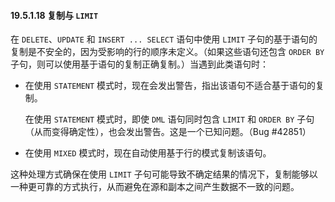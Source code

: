 #### 19.5.1.18 复制与 `LIMIT`

在 `DELETE`、`UPDATE` 和 `INSERT ... SELECT` 语句中使用 `LIMIT` 子句的基于语句的复制是不安全的，因为受影响的行的顺序未定义。（如果这些语句还包含 `ORDER BY` 子句，则可以使用基于语句的复制正确复制。）当遇到此类语句时：

- 在使用 `STATEMENT` 模式时，现在会发出警告，指出该语句不适合基于语句的复制。

  在使用 `STATEMENT` 模式时，即使 `DML` 语句同时包含 `LIMIT` 和 `ORDER BY` 子句（从而变得确定性），也会发出警告。这是一个已知问题。（Bug #42851）

- 在使用 `MIXED` 模式时，现在自动使用基于行的模式复制该语句。

这种处理方式确保在使用 `LIMIT` 子句可能导致不确定结果的情况下，复制能够以一种更可靠的方式执行，从而避免在源和副本之间产生数据不一致的问题。